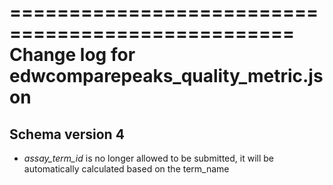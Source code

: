 ==================================================
Change log for edwcomparepeaks_quality_metric.json
==================================================

Schema version 4
-----------------

* *assay_term_id* is no longer allowed to be submitted, it will be automatically calculated based on the term_name
